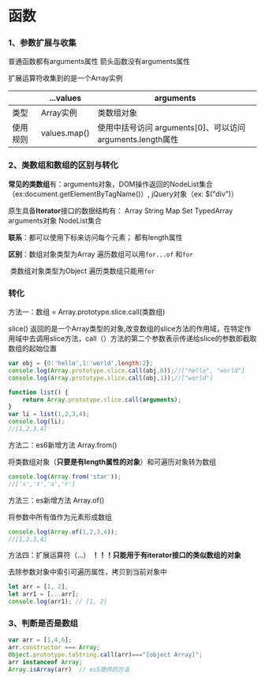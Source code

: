 # 函数

### 1、参数扩展与收集

普通函数都有arguments属性    箭头函数没有arguments属性

扩展运算符收集到的是一个Array实例  

|          | ...values    | arguments                                                  |
| -------- | ------------ | ---------------------------------------------------------- |
| 类型     | Array实例    | 类数组对象                                                 |
| 使用规则 | values.map() | 使用中括号访问  arguments[0]、可以访问arguments.length属性 |



### 2、类数组和数组的区别与转化

**常见的类数组**有：arguments对象，DOM操作返回的NodeList集合（ex:document.getElementByTagName()）, jQuery对象（ex: $("div")）

原生具备**Iterator**接口的数据结构有： Array    String    Map   Set  TypedArray   arguments对象    NodeList集合

**联系**：都可以使用下标来访问每个元素； 都有length属性

**区别**：数组对象类型为Array    遍历数组可以用`for...of` 和`for`

​			类数组对象类型为Object     遍历类数组只能用`for`

### 转化

方法一：数组 = Array.prototype.slice.call(类数组)

slice() 返回的是一个Array类型的对象,改变数组的slice方法的作用域，在特定作用域中去调用slice方法，call（）方法的第二个参数表示传递给slice的参数即截取数组的起始位置

```js
var obj = {0:'hello',1:'world',length:2};
console.log(Array.prototype.slice.call(obj,0));//["hello", "world"]
console.log(Array.prototype.slice.call(obj,1));//["world"]
```



```js
function list() {
	return Array.prototype.slice.call(arguments);
}
var li = list(1,2,3,4);
console.log(li);
//[1,2,3,4]
```

方法二：es6新增方法  Array.from()

将类数组对象（**只要是有length属性的对象**）和可遍历对象转为数组

```js
console.log(Array.from('star'));
//['s','t','a','r']
```

方法三：es新增方法 Array.of()

将参数中所有值作为元素形成数组

```js
console.log(Array.of(1,2,3,4));
//[1,2,3,4]
```

方法四：扩展运算符（...） **！！！只能用于有iterator接口的类似数组的对象**

去除参数对象中索引可遍历属性，拷贝到当前对象中

```js
let arr = [1, 2],
let arr1 = [...arr];
console.log(arr1); // [1, 2]
```

### 3、判断是否是数组

```js
var arr = [1,4,6];
arr.constructor === Array;
Object.prototype.toString.call(arr)==="[object Array]";
arr instanceof Array;
Array.isArray(arr)  // es5提供的方法

```

